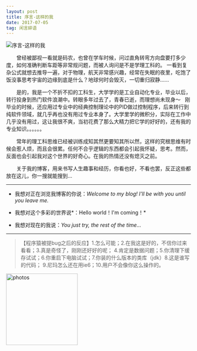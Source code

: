 ```yaml
---
layout: post
title: 序言-这样的我
date: 2017-07-05 
tag: 闲言碎语
---
```



 ![序言-这样的我](http://osg1u3s09.bkt.clouddn.com/image/jpg/material/DSC_Tianjin%20%28small%29.jpg)

　　曾经被鄙视一看就是码农，也曾在学车时候，问过直角转弯方向盘要打多少度，如何准确判断车距等非常规问题，而被人询问是不是学理工科的。
一看到复杂公式就想去推导一遍，对于物理，航天非常感兴趣，经常在失眠的夜里，吃饱了饭没事思考宇宙的边缘到底是什么？地球何时会毁灭，一切重归寂静......

　　是的，我是一个不折不扣的工科生，大学学的是工业自动化专业，毕业以后，转行投身到热门软件浪潮中。转眼多年过去了，青春已逝，而理想尚未现身～
    刚毕业的时候，还应用过专业中的经典控制理论中的PID做过控制程序，后来转行到纯软件领域，就几乎再也没有用过专业本身了。大学里学的微积分，实际在工作中几乎没有用过，这让我很不爽，当初花费了那么大精力把它学的好好的，还有我的专业知识。。。。。。

　　常年的理工科思维已经被训练成知其然更要知其所以然，这样的究根思维有时候会惹人烦，而且会很累。任何不合乎逻辑的东西都会引起我怀疑，思考。然而，反面也会引起我对这个世界的好奇心。在我的热情还没有熄灭之前。
   
<p></p>

　　关于我的博客，用来书写人生趣事和经历，你看也好，不看也罢，反正这些都放在这儿，你一搜就能搜到... 
   
-----------------

- 我想对正在浏览我博客的你说：*Welcome to my blog! I'll be with you until you leave me.*


- 我想对这个多彩的世界说*：Hello world！I'm coming！*


- 我想对现在的我说：*You just try, the rest of the time...*

-----------------

> 【程序猿被提bug之后的反应】1.怎么可能；2.在我这是好的，不信你过来看看；3.真是奇怪了，刚刚还好好的呢；
> 4.肯定是数据问题；5.你清理下缓存试试；6.你重启下电脑试试；7.你装的什么版本的类库（jdk）8.这是谁写的代码；
> 9.尼玛怎么还在用ie6；10.用户不会像你这么操作的。 



<a href="/photos/" target="_blank"><img src="http://omjh2j5h3.bkt.clouddn.com/%E5%A4%A9%E7%AD%96.jpg" width="195" height="195" alt="photos"/></a>

